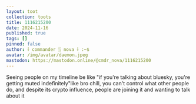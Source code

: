 ```yaml
---
layout: toot
collection: toots
title: 1116215200
date: 2024-11-16
published: true
tags: []
pinned: false
author: ⸸ commander ░ nova ⸸ :~$
avatar: /img/avatar/daemon.jpeg
mastodon: https://mastodon.online/@cmdr_nova/1116215200
---
```


Seeing people on my timeline be like "if you're talking about bluesky, you're getting muted indefinitely"like bro chill, you can't control what other people do, and despite its crypto influence, people are joining it and wanting to talk about it

